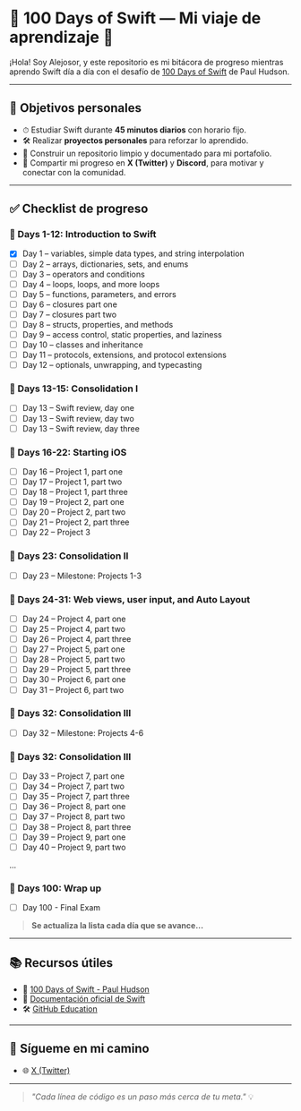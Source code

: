 # 🍎 100 Days of Swift — Mi viaje de aprendizaje 🚀

¡Hola! Soy Alejosor, y este repositorio es mi bitácora de progreso mientras aprendo Swift día a día con el desafío de [100 Days of Swift](https://www.hackingwithswift.com/100) de Paul Hudson.

---

## 🎯 Objetivos personales

- ⏱ Estudiar Swift durante **45 minutos diarios** con horario fijo.
- 🛠️ Realizar **proyectos personales** para reforzar lo aprendido.
- 🌱 Construir un repositorio limpio y documentado para mi portafolio.
- 📢 Compartir mi progreso en **X (Twitter)** y **Discord**, para motivar y conectar con la comunidad.

---

## ✅ Checklist de progreso

### 📌 Days 1-12: Introduction to Swift
- [x] Day 1 – variables, simple data types, and string interpolation
- [ ] Day 2 – arrays, dictionaries, sets, and enums
- [ ] Day 3 – operators and conditions
- [ ] Day 4 – loops, loops, and more loops
- [ ] Day 5 – functions, parameters, and errors
- [ ] Day 6 – closures part one
- [ ] Day 7 – closures part two
- [ ] Day 8 – structs, properties, and methods
- [ ] Day 9 – access control, static properties, and laziness
- [ ] Day 10 – classes and inheritance
- [ ] Day 11 – protocols, extensions, and protocol extensions
- [ ] Day 12 – optionals, unwrapping, and typecasting

### 📌 Days 13-15: Consolidation I
- [ ] Day 13 – Swift review, day one
- [ ] Day 13 – Swift review, day two
- [ ] Day 13 – Swift review, day three

### 📌 Days 16-22: Starting iOS
- [ ] Day 16 – Project 1, part one
- [ ] Day 17 – Project 1, part two
- [ ] Day 18 – Project 1, part three
- [ ] Day 19 – Project 2, part one
- [ ] Day 20 – Project 2, part two
- [ ] Day 21 – Project 2, part three
- [ ] Day 22 – Project 3

### 📌 Days 23: Consolidation II
- [ ] Day 23 – Milestone: Projects 1-3

### 📌 Days 24-31: Web views, user input, and Auto Layout
- [ ] Day 24 – Project 4, part one
- [ ] Day 25 – Project 4, part two
- [ ] Day 26 – Project 4, part three
- [ ] Day 27 – Project 5, part one
- [ ] Day 28 – Project 5, part two
- [ ] Day 29 – Project 5, part three
- [ ] Day 30 – Project 6, part one
- [ ] Day 31 – Project 6, part two

### 📌 Days 32: Consolidation III
- [ ] Day 32 – Milestone: Projects 4-6

### 📌 Days 32: Consolidation III
- [ ] Day 33 – Project 7, part one
- [ ] Day 34 – Project 7, part two
- [ ] Day 35 – Project 7, part three
- [ ] Day 36 – Project 8, part one
- [ ] Day 37 – Project 8, part two
- [ ] Day 38 – Project 8, part three
- [ ] Day 39 – Project 9, part one
- [ ] Day 40 – Project 9, part two

...

### 📌 Days 100: Wrap up
- [ ] Day 100 - Final Exam

> **Se actualiza la lista cada día que se avance...**

---

## 📚 Recursos útiles

- 📖 [100 Days of Swift - Paul Hudson](https://www.hackingwithswift.com/100)
- 📘 [Documentación oficial de Swift](https://swift.org/documentation/)
- 🛠️ [GitHub Education](https://education.github.com/)

---

## 🌟 Sígueme en mi camino

- 🌐 [X (Twitter)](https://x.com/alejosordev)

---

> _"Cada línea de código es un paso más cerca de tu meta."_ 💡
